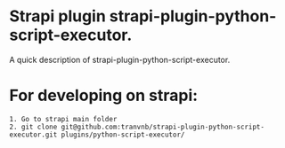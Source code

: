 # Strapi plugin strapi-plugin-python-script-executor.

A quick description of strapi-plugin-python-script-executor.

# For developing on strapi:
	1. Go to strapi main folder
	2. git clone git@github.com:tranvnb/strapi-plugin-python-script-executor.git plugins/python-script-executor/